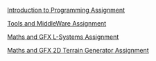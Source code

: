 [Introduction to Programming Assignment](https://github.com/adamjoyce/octet/tree/8_nov_assignments/octet/src/examples/example_invaderers)

[Tools and MiddleWare Assignment](https://github.com/adamjoyce/octet/tree/8_nov_assignments/octet/src/examples/example_shapes)

[Maths and GFX L-Systems Assignment]()

[Maths and GFX 2D Terrain Generator Assignment](https://github.com/adamjoyce/octet/tree/terrain/octet/src/examples/terrain_generator)

